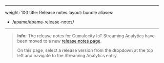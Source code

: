 ---
weight: 100
title: Release notes
layout: bundle
aliases:
  - /apama/apama-release-notes/
 ---

>**Info:** The release notes for Cumulocity IoT Streaming Analytics have been moved to a new [release notes page](https://cumulocity.com/guides/release-notes). 
>
>On this page, select a release version from the dropdown at the top left and navigate to the Streaming Analytics entry.